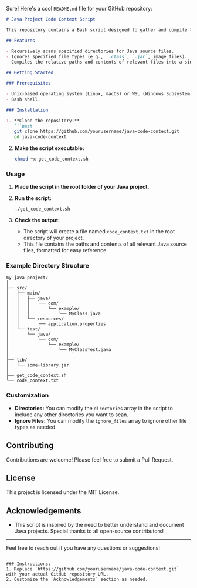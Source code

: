 Sure! Here's a cool `README.md` file for your GitHub repository:

```markdown
# Java Project Code Context Script

This repository contains a Bash script designed to gather and compile the code context of a Java project into a single file. This can be particularly useful for code reviews, documentation, or just getting a comprehensive view of your project structure and contents.

## Features

- Recursively scans specified directories for Java source files.
- Ignores specified file types (e.g., `.class`, `.jar`, image files).
- Compiles the relative paths and contents of relevant files into a single output file.

## Getting Started

### Prerequisites

- Unix-based operating system (Linux, macOS) or WSL (Windows Subsystem for Linux).
- Bash shell.

### Installation

1. **Clone the repository:**
   ```bash
   git clone https://github.com/yourusername/java-code-context.git
   cd java-code-context
   ```

2. **Make the script executable:**
   ```bash
   chmod +x get_code_context.sh
   ```

### Usage

1. **Place the script in the root folder of your Java project.**

2. **Run the script:**
   ```bash
   ./get_code_context.sh
   ```

3. **Check the output:**
   - The script will create a file named `code_context.txt` in the root directory of your project.
   - This file contains the paths and contents of all relevant Java source files, formatted for easy reference.

### Example Directory Structure

```
my-java-project/
│
├── src/
│   ├── main/
│   │   ├── java/
│   │   │   └── com/
│   │   │       └── example/
│   │   │           └── MyClass.java
│   │   └── resources/
│   │       └── application.properties
│   └── test/
│       └── java/
│           └── com/
│               └── example/
│                   └── MyClassTest.java
│
├── lib/
│   └── some-library.jar
│
├── get_code_context.sh
└── code_context.txt
```

### Customization

- **Directories:** You can modify the `directories` array in the script to include any other directories you want to scan.
- **Ignore Files:** You can modify the `ignore_files` array to ignore other file types as needed.

## Contributing

Contributions are welcome! Please feel free to submit a Pull Request.

## License

This project is licensed under the MIT License.

## Acknowledgements

- This script is inspired by the need to better understand and document Java projects. Special thanks to all open-source contributors!

---

Feel free to reach out if you have any questions or suggestions!

```

### Instructions:
1. Replace `https://github.com/yourusername/java-code-context.git` with your actual GitHub repository URL.
2. Customize the `Acknowledgements` section as needed.

